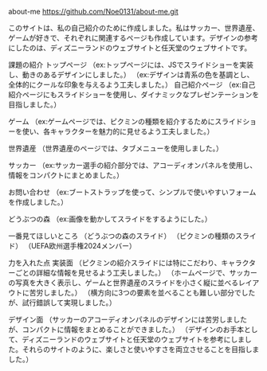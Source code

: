 about-me
https://github.com/Noe0131/about-me.git

このサイトは、私の自己紹介のために作成しました。私はサッカー、世界遺産、ゲームが好きで、それぞれに関連するページも作成しています。デザインの参考にしたのは、ディズニーランドのウェブサイトと任天堂のウェブサイトです。

課題の紹介
トップページ
（ex:トップページには、JSでスライドショーを実装し、動きのあるデザインにしました。）
（ex:デザインは青系の色を基調とし、全体的にクールな印象を与えるよう工夫しました。）
自己紹介ページ
（ex:自己紹介ページにもスライドショーを使用し、ダイナミックなプレゼンテーションを目指しました。）

ゲーム
（ex:ゲームページでは、ピクミンの種類を紹介するためにスライドショーを使い、各キャラクターを魅力的に見せるよう工夫しました。）

世界遺産
（世界遺産のページでは、タブメニューを使用しました。）

サッカー
（ex:サッカー選手の紹介部分では、アコーディオンパネルを使用し、情報をコンパクトにまとめました。）

お問い合わせ
（ex:ブートストラップを使って、シンプルで使いやすいフォームを作成しました。）

どうぶつの森
（ex:画像を動かしてスライドをするようにした。）

一番見てほしいところ
（どうぶつの森のスライド）
（ピクミンの種類のスライド）
（UEFA欧州選手権2024メンバー）

力を入れた点
実装面
（ピクミンの紹介スライドには特にこだわり、キャラクターごとの詳細な情報を見せるよう工夫しました。）
（ホームページで、サッカーの写真を大きく表示し、ゲームと世界遺産のスライドを小さく縦に並べるレイアウトに苦労しました。）
（横方向に3つの要素を並べることも難しい部分でしたが、試行錯誤して実現しました。）

デザイン面
（サッカーのアコーディオンパネルのデザインには苦労しましたが、コンパクトに情報をまとめることができました。）
（デザインのお手本として、ディズニーランドのウェブサイトと任天堂のウェブサイトを参考にしました。それらのサイトのように、楽しさと使いやすさを両立させることを目指しました。）